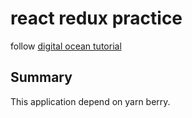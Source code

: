 # react redux practice

follow [digital ocean tutorial](https://www.digitalocean.com/community/tutorials/how-to-manage-state-in-react-with-redux)

## Summary

This application depend on yarn berry.
